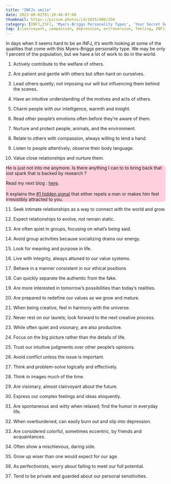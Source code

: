 ```yaml
---
title: "INFJs smile"
date: 2023-08-02T01:10:48-07:00
thumbnail: https://picsum.photos/id/1035/400/250
category: [INFJ,ISFJ, 'Myers-Briggs Personality Types', 'Your Secret Self']
tag: [clairvoyant, compassion, depression, extraversion, feeling, INFJ, introversion, inventory, judging, Myers-Briggs, perceiving, personality, private, psychology, relationships, reserved, sensing, thinking]
---
```


In days when it seems hard to be an INFJ, it’s worth looking at some of the qualities that come with this Myers-Briggs personality type. We may be only 1 percent of the population, but we have a  lot of work to do in the world.



1. Actively contribute to the welfare of others.

2. Are patient and gentle with others but often hard on ourselves.

3. Lead others quietly; not imposing our will but influencing them behind the scenes.

4. Have an intuitive understanding of the motives and acts of others.

5. Charm people with our intelligence, warmth and insight.

6. Read other people’s emotions often before they’re aware of them.

7. Nurture and protect people, animals, and the environment.

8. Relate to others with compassion, always willing to lend a hand.

9. Listen to people attentively; observe their body language.

10. Value close relationships and nurture them.

<div style="background-color: #FFD1DC; border-radius: 9px;">
He is just not into me anymore. Is there anything I can to to bring back that lost spark that is backed by research ? 

Read my next blog : <a id="aflink" href="/wp/what-makes-him-want-only-you" class="two" target="_blank" title="Video : This is the “secret ingredient” to his lasting commitment">here</a>.</br></br>It explains the <a id="aflink" href="/wp/what-makes-him-want-only-you" class="two" target="_blank" title="Video : This is the “secret ingredient” to his lasting commitment">#1 hidden signal</a> that either repels a man or makes 
him feel irresistibly attracted to you.
</div>

11. Seek intimate relationships as a way to connect with the world and grow.

12. Expect relationships to evolve, not remain static.

13. Are often quiet in groups, focusing on what’s being said.

14. Avoid group activities because socializing drains our energy.

15. Look for meaning and purpose in life.

16. Live with integrity, always attuned to our value systems.

17. Behave in a manner consistent in our ethical positions

18. Can quickly separate the authentic from the fake.

19. Are more interested in tomorrow’s possibilities than today’s realities.

20. Are prepared to redefine our values as we grow and mature.

21. When being creative, feel in harmony with the universe.

22. Never rest on our laurels; look forward to the next creative process.

23. While often quiet and visionary, are also productive.

24. Focus on the big picture rather than the details of life.

25. Trust our intuitive judgments over other people’s opinions.

26. Avoid conflict unless the issue is important.

27. Think and problem-solve logically and effectively.

28. Think in images much of the time.

29. Are visionary, almost clairvoyant about the future.

30. Express our complex feelings and ideas eloquently.

31. Are spontaneous and witty when relaxed; find the humor in everyday life.

32. When overburdened, can easily burn out and slip into depression.

33. Are considered colorful, sometimes eccentric, by friends and acquaintances.

34. Often show a mischievous, daring side.

35. Grow up wiser than one would expect for our age.

36. As perfectionists, worry about failing to meet our full potential.

37. Tend to be private and guarded about our personal sensitivities.


